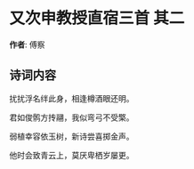 # 又次申教授直宿三首  其二

**作者**: 傅察

## 诗词内容

扰扰浮名绊此身，相逢樽酒眼还明。

君如俊鹘方抟翮，我似弯弓不受檠。

弱植幸容依玉树，新诗尝喜掷金声。

他时会致青云上，莫厌卑栖岁屡更。

